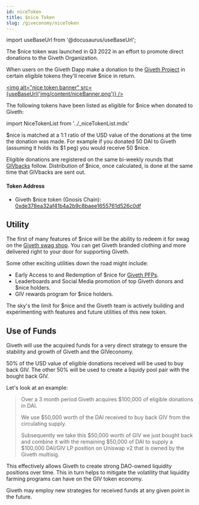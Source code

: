 ```yaml
---
id: niceToken
title: $nice Token
slug: /giveconomy/niceToken
---
```

import useBaseUrl from '@docusaurus/useBaseUrl';


The $nice token was launched in Q3 2022 in an effort to promote direct donations to the Giveth Organization.

When users on the Giveth Dapp make a donation to the [Giveth Project](https://giveth.io/project/the-giveth-community-of-makers) in certain eligible tokens they'll receive $nice in return.

<a href="https://giveth.io/project/the-giveth-community-of-makers"><img alt="nice token banner"  src={useBaseUrl('img/content/niceBanner.png')} /></a>


The following tokens have been listed as eligible for $nice when donated to Giveth:

import NiceTokenList from '../_niceTokenList.mdx'

<NiceTokenList />

$nice is matched at a 1:1 ratio of the USD value of the donations at the time the donation was made. For example if you donated 50 DAI to Giveth (assuming it holds its $1 peg) you would receive 50 $nice.

Eligible donations are registered on the same bi-weekly rounds that [GIVbacks](https://docs.giveth.io/giveconomy/givbacks/) follow. Distribution of $nice, once calculated, is done at the same time that GIVbacks are sent out.

#### Token Address
- Giveth $nice token (Gnosis Chain): [0xde378ea32af41b4a2b9c8baee1655761d526c0df](https://gnosis.blockscout.com/token/0xde378ea32af41b4a2b9c8baee1655761d526c0df)

## Utility

The first of many features of $nice will be the ability to redeem it for swag on the [Giveth swag shop](https://swag.giveth.io/). You can get Giveth branded clothing and more delivered right to your door for supporting Giveth.

Some other exciting utilities down the road might include:
- Early Access to and Redemption of $nice for [Giveth PFPs](https://forum.giveth.io/t/the-givers-pfp-collection-initial-sketches/656/5).
- Leaderboards and Social Media promotion of top Giveth donors and $nice holders.
- GIV rewards program for $nice holders.

The sky's the limit for $nice and the Giveth team is actively building and experimenting with features and future utilities of this new token.

## Use of Funds

Giveth will use the acquired funds for a very direct strategy to ensure the stability and growth of Giveth and the GIVeconomy.

50% of the USD value of eligible donations received will be used to buy back GIV. The other 50% will be used to create a liquidy pool pair with the bought back GIV.

Let's look at an example:
> Over a 3 month period Giveth acquires $100,000 of eligible donations in DAI.
>
> We use $50,000 worth of the DAI received to buy back GIV from the circulating supply.
>
> Subsequently we take this $50,000 worth of GIV we just bought back and combine it with the remaining $50,000 of DAI to supply a $100,000 DAI/GIV LP position on Uniswap v2 that is owned by the Giveth multisig.

This effectively allows Giveth to create strong DAO-owned liquidity positions over time. This in turn helps to mitigate the volatility that liquidity farming programs can have on the GIV token economy.

Giveth may employ new strategies for received funds at any given point in the future.
